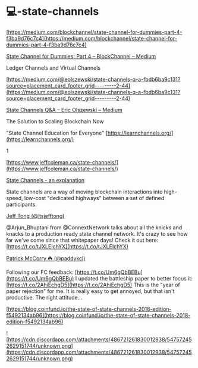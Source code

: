 # 💻-state-channels




[https://medium.com/blockchannel/state-channel-for-dummies-part-4-f3ba9d76c7c4](https://medium.com/blockchannel/state-channel-for-dummies-part-4-f3ba9d76c7c4)

[State Channel for Dummies: Part 4 – BlockChannel – Medium](https://medium.com/blockchannel/state-channel-for-dummies-part-4-f3ba9d76c7c4)

Ledger Channels and Virtual Channels



[https://medium.com/@eolszewski/state-channels-q-a-fbdb6ba9c131?source=placement_card_footer_grid---------2-44](https://medium.com/@eolszewski/state-channels-q-a-fbdb6ba9c131?source=placement_card_footer_grid---------2-44)

[State Channels Q&A – Eric Olszewski – Medium](https://medium.com/@eolszewski/state-channels-q-a-fbdb6ba9c131?source=placement_card_footer_grid---------2-44)

The Solution to Scaling Blockchain Now



"State Channel Education for Everyone" [https://learnchannels.org/](https://learnchannels.org/)

1



[https://www.jeffcoleman.ca/state-channels/](https://www.jeffcoleman.ca/state-channels/)

[State Channels - an explanation](https://www.jeffcoleman.ca/state-channels)

State channels are a way of moving blockchain interactions into high-speed, low-cost "dedicated highways" between a set of defined participants.


[Jeff Tong (@itsjefftong)](https://twitter.com/itsjefftong/status/1045360005845663750)

@Arjun_Bhuptani from @ConnextNetwork talks about all the knicks and knacks to a production ready state channel network. It's crazy to see how far we've come since that whitepaper days! Check it out here: [https://t.co/tJXLEIchYX](https://t.co/tJXLEIchYX)



[Patrick McCorry ☘️ (@paddykcl)](https://twitter.com/paddykcl/status/1073876560153739267)

Following our FC feedback: [https://t.co/Um6gQbBEBu](https://t.co/Um6gQbBEBu) I updated the battleship paper to better focus it: [https://t.co/2AhiEchgD5](https://t.co/2AhiEchgD5) This is the "year of paper rejection" for me. It is really easy to get annoyed, but that isn't productive. The right attitude...




[https://blog.coinfund.io/the-state-of-state-channels-2018-edition-f5492134ab96](https://blog.coinfund.io/the-state-of-state-channels-2018-edition-f5492134ab96)



![https://cdn.discordapp.com/attachments/486721261830012938/547572452629151744/unknown.png](https://cdn.discordapp.com/attachments/486721261830012938/547572452629151744/unknown.png)